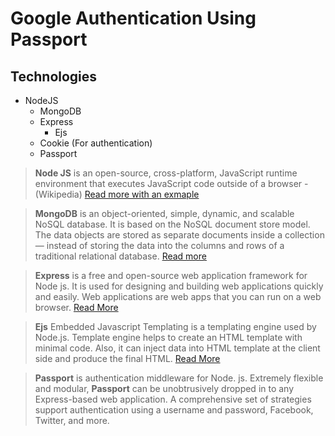 # Google Authentication Using Passport

## Technologies

- NodeJS
  - MongoDB
  - Express
    - Ejs
  - Cookie (For authentication)
  - Passport

> **Node JS** is an open-source, cross-platform, JavaScript runtime environment that executes JavaScript code outside of a browser - (Wikipedia) [Read more with an exmaple](https://nodejs.org/en/about/)

> **MongoDB** is an object-oriented, simple, dynamic, and scalable NoSQL database. It is based on the NoSQL document store model. The data objects are stored as separate documents inside a collection — instead of storing the data into the columns and rows of a traditional relational database. [Read more](https://dzone.com/articles/why-mongodb)

> **Express** is a free and open-source web application framework for Node js. It is used for designing and building web applications quickly and easily. Web applications are web apps that you can run on a web browser. [Read More](https://www.besanttechnologies.com/what-is-expressjs)

> **Ejs**  Embedded Javascript Templating is a templating engine used by Node.js. Template engine helps to create an HTML template with minimal code. Also, it can inject data into HTML template at the client side and produce the final HTML. [Read More](https://www.geeksforgeeks.org/use-ejs-as-template-engine-in-node-js/)

> **Passport** is authentication middleware for Node. js. Extremely flexible and modular, **Passport** can be unobtrusively dropped in to any Express-based web application. A comprehensive set of strategies support authentication using a username and password, Facebook, Twitter, and more.
